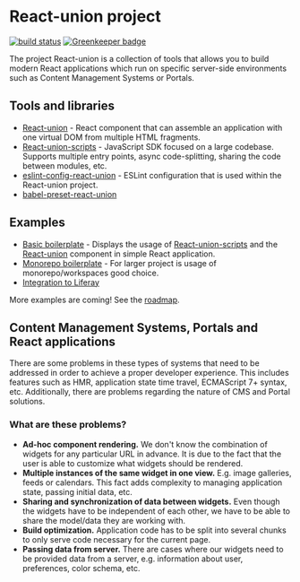 # React-union project

[![build status](https://img.shields.io/travis/lundegaard/react-union/master.svg?style=flat-square)](https://travis-ci.org/lundegaard/react-union) [![Greenkeeper badge](https://badges.greenkeeper.io/lundegaard/react-union.svg)](https://greenkeeper.io/)

The project React-union is a collection of tools that allows you to build modern React applications which run on specific server-side environments such as Content Management Systems or Portals.

## Tools and libraries

* [React-union](https://github.com/lundegaard/react-union/tree/master/packages/react-union) - React component that can assemble an application with one virtual DOM from multiple HTML fragments.
* [React-union-scripts](https://github.com/lundegaard/react-union/tree/master/packages/react-union-scripts) - JavaScript SDK focused on a large codebase. Supports multiple entry points, async code-splitting, sharing the code between modules, etc.
* [eslint-config-react-union](https://github.com/lundegaard/react-union/tree/master/packages/eslint-config-react-union) - ESLint configuration that is used within the React-union project.
* [babel-preset-react-union](https://github.com/lundegaard/react-union/tree/master/packages/babel-preset-react-union)

## Examples

* [Basic boilerplate](https://github.com/lundegaard/react-union/tree/master/boilerplates/react-union-boilerplate-basic) - Displays the usage of [React-union-scripts](https://github.com/lundegaard/react-union/tree/master/packages/react-union-scripts) and the [React-union](https://github.com/lundegaard/react-union/tree/master/packages/react-union) component in simple React application.
* [Monorepo boilerplate](https://github.com/lundegaard/react-union/tree/master/boilerplates/react-union-boilerplate-monorepo) - For larger project is usage of monorepo/workspaces good choice. 
* [Integration to Liferay](https://github.com/lundegaard/react-union/tree/master/boilerplates/react-union-boilerplate-liferay-basic)

More examples are coming! See the [roadmap](https://github.com/lundegaard/react-union/blob/master/ROADMAP.md).

## Content Management Systems, Portals and React applications

There are some problems in these types of systems that need to be addressed in order to achieve a proper developer experience. This includes features such as HMR, application state time travel, ECMAScript 7+ syntax, etc. Additionally, there are problems regarding the nature of CMS and Portal solutions.

### What are these problems?

* **Ad-hoc component rendering.** We don't know the combination of widgets for any particular URL in advance. It is due to the fact that the user is able to customize what widgets should be rendered.
* **Multiple instances of the same widget in one view.** E.g. image galleries, feeds or calendars. This fact adds complexity to managing application state, passing initial data, etc.
* **Sharing and synchronization of data between widgets.** Even though the widgets have to be independent of each other, we have to be able to share the model/data they are working with.
* **Build optimization.** Application code has to be split into several chunks to only serve code necessary for the current page.
* **Passing data from server.** There are cases where our widgets need to be provided data from a server, e.g. information about user, preferences, color schema, etc.
